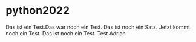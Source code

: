 # python2022

Das ist ein Test.Das war noch ein Test. Das ist noch ein Satz.
Jetzt kommt noch ein Test. Das ist noch ein Test.
Test Adrian